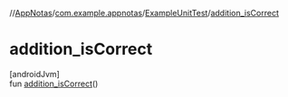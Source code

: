 //[AppNotas](../../../index.md)/[com.example.appnotas](../index.md)/[ExampleUnitTest](index.md)/[addition_isCorrect](addition_is-correct.md)

# addition_isCorrect

[androidJvm]\
fun [addition_isCorrect](addition_is-correct.md)()
